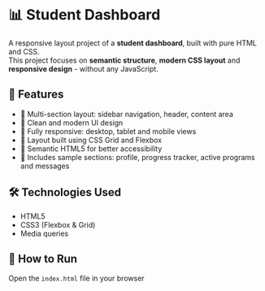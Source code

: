 # 📊 Student Dashboard

A responsive layout project of a **student dashboard**, built with pure HTML and CSS.  
This project focuses on **semantic structure**, **modern CSS layout** and **responsive design** - without any JavaScript.

## 🎯 Features

- 📁 Multi-section layout: sidebar navigation, header, content area
- 🎨 Clean and modern UI design
- 📱 Fully responsive: desktop, tablet and mobile views
- 🧱 Layout built using CSS Grid and Flexbox
- 🧾 Semantic HTML5 for better accessibility
- 🌈 Includes sample sections: profile, progress tracker, active programs and messages

## 🛠️ Technologies Used

- HTML5
- CSS3 (Flexbox & Grid)
- Media queries

## 🚀 How to Run

Open the `index.html` file in your browser
